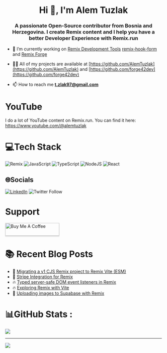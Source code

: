 <h1 align="center">Hi 👋, I'm Alem Tuzlak</h1>
<h3 align="center">A passionate Open-Source contributor from Bosnia and Herzegovina. I create Remix content and I help you have a better Developer Experience with Remix.run </h3>
 
- 🔭 I’m currently working on [Remix Development Tools](https://github.com/forge42dev/Remix-Dev-Tools) [remix-hook-form](https://github.com/forge42dev/remix-hook-form) and [Remix Forge](https://github.com/forge42dev/Remix-Forge)

- 👨‍💻 All of my projects are available at [https://github.com/AlemTuzlak](https://github.com/AlemTuzlak) and [https://github.com/forge42dev](https://github.com/forge42dev)

- 📫 How to reach me **t.zlak97@gmail.com**

# YouTube
I do a lot of YouTube content on Remix.run. You can find it here:
https://www.youtube.com/@alemtuzlak

# 💻Tech Stack
![Remix](https://img.shields.io/badge/Remix-212121?style=plastic&logo=remix&logoColor=white)  ![JavaScript](https://img.shields.io/badge/javascript-%23323330.svg?style=plastic&logo=javascript&logoColor=%23F7DF1E) ![TypeScript](https://img.shields.io/badge/typescript-%23007ACC.svg?style=plastic&logo=typescript&logoColor=white)    ![NodeJS](https://img.shields.io/badge/node.js-6DA55F?style=plastic&logo=node.js&logoColor=white)   ![React](https://img.shields.io/badge/react-%2320232a.svg?style=plastic&logo=react&logoColor=%2361DAFB)    

## 🌐Socials
[![LinkedIn](https://img.shields.io/badge/LinkedIn-%230077B5.svg?logo=linkedin&logoColor=white)](https://linkedin.com/in/https://www.linkedin.com/in/alem-tuzlak-3b7291132/) 
![Twitter Follow](https://img.shields.io/twitter/follow/AlemTuzlak)

# Support
<a href="https://www.buymeacoffee.com/tzlak975" target="_blank"><img src="https://www.buymeacoffee.com/assets/img/custom_images/orange_img.png" alt="Buy Me A Coffee" style="height: 41px !important;width: 174px !important;box-shadow: 0px 3px 2px 0px rgba(190, 190, 190, 0.5) !important;-webkit-box-shadow: 0px 3px 2px 0px rgba(190, 190, 190, 0.5) !important;" ></a>

# :books: Recent Blog Posts
<!-- BLOGPOSTS:START -->
 - 💯 [Migrating a v1 CJS Remix project to Remix Vite &lpar;ESM&rpar;](https://alemtuzlak.hashnode.dev/migrating-a-v1-cjs-remix-project-to-remix-vite-esm)
 - 🚀 [Stripe Integration for Remix](https://alemtuzlak.hashnode.dev/stripe-integration-for-remix)
 - 🔥 [Typed server-safe DOM event listeners in Remix](https://alemtuzlak.hashnode.dev/typed-server-safe-dom-event-listeners-in-remix)
 - 🔥 [Exploring Remix with Vite](https://alemtuzlak.hashnode.dev/exploring-remix-with-vite)
 - 💫 [Uploading images to Supabase with Remix](https://alemtuzlak.hashnode.dev/uploading-images-to-supabase-with-remix)<!-- BLOGPOSTS:END -->

# 📊GitHub Stats :
 
![](https://github-readme-streak-stats.herokuapp.com/?user=AlemTuzlak&theme=radical&hide_border=false)<br/> 

---
[![](https://visitcount.itsvg.in/api?id=AlemTuzlak&icon=0&color=0)](https://visitcount.itsvg.in)

 

  <!-- Proudly created with GPRM ( https://gprm.itsvg.in ) -->
  
